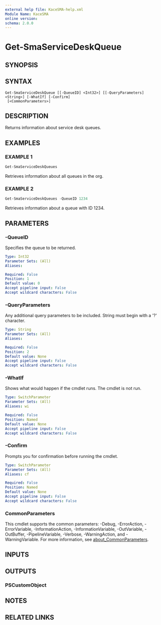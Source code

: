 ```yaml
---
external help file: KaceSMA-help.xml
Module Name: KaceSMA
online version:
schema: 2.0.0
---
```


# Get-SmaServiceDeskQueue

## SYNOPSIS

## SYNTAX

```
Get-SmaServiceDeskQueue [[-QueueID] <Int32>] [[-QueryParameters] <String>] [-WhatIf] [-Confirm]
 [<CommonParameters>]
```

## DESCRIPTION
Returns information about service desk queues.

## EXAMPLES

### EXAMPLE 1
```powershell
Get-SmaServiceDeskQueues
```

Retrieves information about all queues in the org.

### EXAMPLE 2
```powershell
Get-SmaServiceDeskQueues -QueueID 1234
```

Retrieves information about a queue with ID 1234.

## PARAMETERS

### -QueueID
Specifies the queue to be returned.

```yaml
Type: Int32
Parameter Sets: (All)
Aliases:

Required: False
Position: 1
Default value: 0
Accept pipeline input: False
Accept wildcard characters: False
```

### -QueryParameters
Any additional query parameters to be included.
String must begin with a '?' character.

```yaml
Type: String
Parameter Sets: (All)
Aliases:

Required: False
Position: 2
Default value: None
Accept pipeline input: False
Accept wildcard characters: False
```

### -WhatIf
Shows what would happen if the cmdlet runs.
The cmdlet is not run.

```yaml
Type: SwitchParameter
Parameter Sets: (All)
Aliases: wi

Required: False
Position: Named
Default value: None
Accept pipeline input: False
Accept wildcard characters: False
```

### -Confirm
Prompts you for confirmation before running the cmdlet.

```yaml
Type: SwitchParameter
Parameter Sets: (All)
Aliases: cf

Required: False
Position: Named
Default value: None
Accept pipeline input: False
Accept wildcard characters: False
```

### CommonParameters
This cmdlet supports the common parameters: -Debug, -ErrorAction, -ErrorVariable, -InformationAction, -InformationVariable, -OutVariable, -OutBuffer, -PipelineVariable, -Verbose, -WarningAction, and -WarningVariable. For more information, see [about_CommonParameters](http://go.microsoft.com/fwlink/?LinkID=113216).

## INPUTS

## OUTPUTS

### PSCustomObject
## NOTES

## RELATED LINKS
